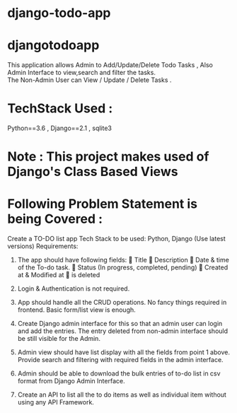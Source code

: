 # django-todo-app


# djangotodoapp

This application allows Admin to Add/Update/Delete Todo Tasks , Also Admin Interface to view,search and filter the tasks.  
The Non-Admin User can View / Update / Delete Tasks .


# TechStack Used :
Python==3.6 , Django==2.1  , sqlite3 

# Note : This project makes used of Django's Class Based Views

# Following Problem Statement is being Covered : 

Create a TO-DO list app
Tech Stack to be used: Python, Django (Use latest versions)
Requirements:
1. The app should have following fields:
   Title
   Description
   Date & time of the To-do task.
   Status (In progress, completed, pending)
   Created at & Modified at
   is deleted

2. Login & Authentication is not required.

3. App should handle all the CRUD operations. No fancy things required in frontend. Basic
form/list view is enough.

4. Create Django admin interface for this so that an admin user can login and add the
entries. The entry deleted from non-admin interface should be still visible for the Admin.

5. Admin view should have list display with all the fields from point 1 above.
Provide search and filtering with required fields in the admin interface.

6. Admin should be able to download the bulk entries of to-do list in csv format from
Django Admin Interface.

7. Create an API to list all the to do items as well as individual item without using any API
Framework.

